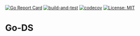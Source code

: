 [![Go Report Card](https://goreportcard.com/badge/github.com/ethan-gao-code/go-ds)](https://goreportcard.com/report/github.com/ethan-gao-code/go-ds)
[![build-and-test](https://github.com/ethan-gao-code/go-ds/actions/workflows/build-and-test.yml/badge.svg)](https://github.com/ethan-gao-code/go-ds/actions/workflows/build-and-test.yml)
[![codecov](https://codecov.io/gh/ethan-gao-code/go-ds/graph/badge.svg?token=RR7ZSMPTR1)](https://codecov.io/gh/ethan-gao-code/go-ds)
[![License: MIT](https://img.shields.io/badge/License-MIT-blue.svg)](https://opensource.org/licenses/MIT)

# Go-DS